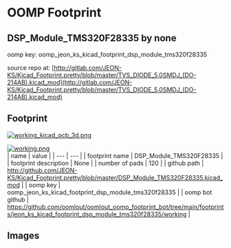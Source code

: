 # OOMP Footprint  
## DSP_Module_TMS320F28335  by none  
  
oomp key: oomp_jeon_ks_kicad_footprint_dsp_module_tms320f28335  
  
source repo at: [http://gitlab.com/JEON-KS/Kicad_Footprint.pretty/blob/master/TVS_DIODE_5.0SMDJ_(DO-214AB).kicad_mod](http://gitlab.com/JEON-KS/Kicad_Footprint.pretty/blob/master/TVS_DIODE_5.0SMDJ_(DO-214AB).kicad_mod)  
## Footprint  
  
[![working_kicad_pcb_3d.png](working_kicad_pcb_3d_600.png)](working_kicad_pcb_3d.png)  
  
[![working.png](working_600.png)](working.png)  
| name | value | 
| --- | --- | 
| footprint name | DSP_Module_TMS320F28335 | 
| footprint description | None | 
| number of pads | 120 | 
| github path | http://github.com/JEON-KS/Kicad_Footprint.pretty/blob/master/DSP_Module_TMS320F28335.kicad_mod | 
| oomp key | oomp_jeon_ks_kicad_footprint_dsp_module_tms320f28335 | 
| oomp bot github | https://github.com/oomlout/oomlout_oomp_footprint_bot/tree/main/footprints/jeon_ks_kicad_footprint_dsp_module_tms320f28335/working | 
## Images  
